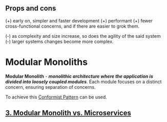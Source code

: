 ## Props and cons

(+) early on, simpler and faster development
(+) performant
(+) fewer cross-functional concerns, and if there are easier to grok them.  
    
(-) as complexity and size increase, so does the agility of the said system
(-) larger systems changes become more complex.

# Modular Monoliths

**Modular Monolith** -  ***monolithic architecture where the application is divided into loosely coupled modules***. Each module focuses on a distinct concern, ensuring separation of concerns. 

To achieve this [Conformist Pattern](../../../21.%20OOAD/DDD/Conformist%20Pattern.md) can be used.

## [3. Modular Monolith vs. Microservices](3.%20Modular%20Monolith%20vs.%20Microservices.md)